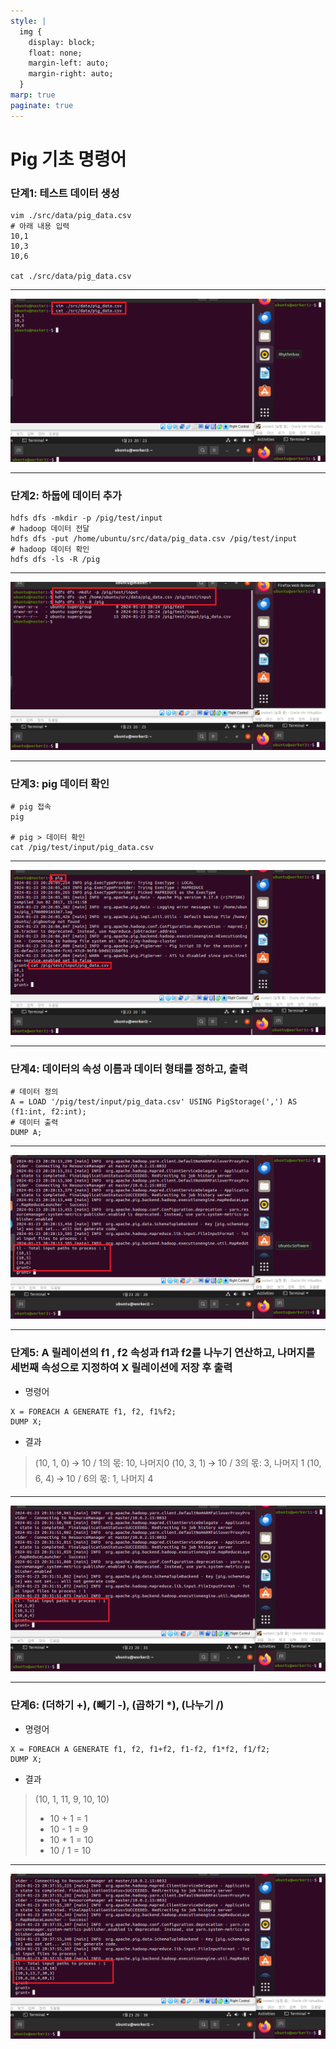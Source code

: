```yaml
---
style: |
  img {
    display: block;
    float: none;
    margin-left: auto;
    margin-right: auto;
  }
marp: true
paginate: true
---
```

# Pig 기초 명령어 
### 단계1: 테스트 데이터 생성 
```shell
vim ./src/data/pig_data.csv
# 아래 내용 입력 
10,1
10,3
10,6

cat ./src/data/pig_data.csv
```
---
![Alt text](./img/image-6.png)

---
### 단계2: 하둡에 데이터 추가
```shell
hdfs dfs -mkdir -p /pig/test/input
# hadoop 데이터 전달
hdfs dfs -put /home/ubuntu/src/data/pig_data.csv /pig/test/input
# hadoop 데이터 확인 
hdfs dfs -ls -R /pig
```
---
![Alt text](./img/image-7.png)

---
### 단계3: pig 데이터 확인 
```shell
# pig 접속 
pig 

# pig > 데이터 확인 
cat /pig/test/input/pig_data.csv
```
---
![Alt text](./img/image-8.png)

---
### 단계4: 데이터의 속성 이름과 데이터 형태를 정하고, 출력
```shell
# 데이터 정의
A = LOAD '/pig/test/input/pig_data.csv' USING PigStorage(',') AS (f1:int, f2:int);
# 데이터 출력 
DUMP A;
```
---
![Alt text](./img/image-9.png)

---
### 단계5: A 릴레이션의 f1 , f2 속성과 f1과 f2를 나누기 연산하고, 나머지를 세번째 속성으로 지정하여 X 릴레이션에 저장 후 출력
- 명령어 
```shell
X = FOREACH A GENERATE f1, f2, f1%f2;
DUMP X;
```
- 결과
> (10, 1, 0) 🡪 10 / 1의 몫: 10, 나머지0
> (10, 3, 1) 🡪 10 / 3의 몫: 3, 나머지 1
> (10, 6, 4) 🡪 10 / 6의 몫: 1, 나머지 4
---
![Alt text](./img/image-10.png)

---
### 단계6: (더하기 +), (빼기 -), (곱하기 *), (나누기 /)
- 명령어 
```shell
X = FOREACH A GENERATE f1, f2, f1+f2, f1-f2, f1*f2, f1/f2;
DUMP X;
```
- 결과
> (10, 1, 11, 9, 10, 10)
> - 10 + 1 = 1
> - 10 - 1 = 9
> - 10 * 1 = 10
> - 10 / 1 = 10
---
![Alt text](./img/image-11.png)
